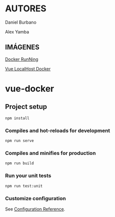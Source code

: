 # AUTORES
Daniel Burbano

Alex Yamba

## IMÁGENES

[Docker RunNing](https://imgur.com/N4YMiuK)

[Vue LocalHost Docker](https://imgur.com/RT7Q1MA)

# vue-docker

## Project setup
```
npm install
```

### Compiles and hot-reloads for development
```
npm run serve
```

### Compiles and minifies for production
```
npm run build
```

### Run your unit tests
```
npm run test:unit
```

### Customize configuration
See [Configuration Reference](https://cli.vuejs.org/config/).
